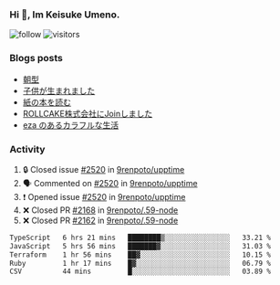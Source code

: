 ### Hi 👋, Im Keisuke Umeno.

<!--
**9renpoto/9renpoto** is a ✨ _special_ ✨ repository because its `README.md` (this file) appears on your GitHub profile.

Here are some ideas to get you started:

- 🔭 I’m currently working on ...
- 🌱 I’m currently learning ...
- 👯 I’m looking to collaborate on ...
- 🤔 I’m looking for help with ...
- 💬 Ask me about ...
- 📫 How to reach me: ...
- 😄 Pronouns: ...
- ⚡ Fun fact: ...
-->

![follow](https://img.shields.io/github/followers/9renpoto?label=Follow&style=social)
![visitors](https://komarev.com/ghpvc/?username=9renpoto&label=Profile%20views&color=0e75b6&style=flat)

### Blogs posts

<!-- BLOG-POST-LIST:START -->
- [朝型](https://9renpoto.win/entry/2024/05/29/im-an-early)
- [子供が生まれました](https://9renpoto.win/entry/2024/04/18/hello-world)
- [紙の本を読む](https://9renpoto.win/entry/2024/02/25/reading-papar-book)
- [ROLLCAKE株式会社にJoinしました](https://9renpoto.win/entry/2024/02/11/join)
- [eza のあるカラフルな生活](https://9renpoto.win/entry/2024/02/01/eza)
<!-- BLOG-POST-LIST:END -->

### Activity

<!--START_SECTION:activity-->
1. 🔒 Closed issue [#2520](https://github.com/9renpoto/upptime/issues/2520) in [9renpoto/upptime](https://github.com/9renpoto/upptime)
2. 🗣 Commented on [#2520](https://github.com/9renpoto/upptime/issues/2520#issuecomment-2213310408) in [9renpoto/upptime](https://github.com/9renpoto/upptime)
3. ❗ Opened issue [#2520](https://github.com/9renpoto/upptime/issues/2520) in [9renpoto/upptime](https://github.com/9renpoto/upptime)
4. ❌ Closed PR [#2168](https://github.com/9renpoto/.59-node/pull/2168) in [9renpoto/.59-node](https://github.com/9renpoto/.59-node)
5. ❌ Closed PR [#2162](https://github.com/9renpoto/.59-node/pull/2162) in [9renpoto/.59-node](https://github.com/9renpoto/.59-node)
<!--END_SECTION:activity-->

<!--START_SECTION:waka-->

```txt
TypeScript   6 hrs 21 mins   ████████▒░░░░░░░░░░░░░░░░   33.21 %
JavaScript   5 hrs 56 mins   ███████▓░░░░░░░░░░░░░░░░░   31.03 %
Terraform    1 hr 56 mins    ██▓░░░░░░░░░░░░░░░░░░░░░░   10.15 %
Ruby         1 hr 17 mins    █▓░░░░░░░░░░░░░░░░░░░░░░░   06.79 %
CSV          44 mins         █░░░░░░░░░░░░░░░░░░░░░░░░   03.89 %
```

<!--END_SECTION:waka-->
